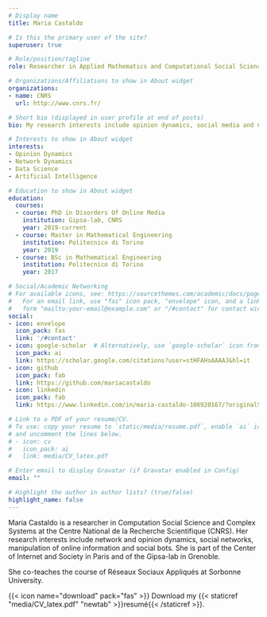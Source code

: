 ```yaml
---
# Display name
title: Maria Castaldo

# Is this the primary user of the site?
superuser: true

# Role/position/tagline
role: Researcher in Applied Mathematics and Computational Social Science

# Organizations/Affiliations to show in About widget
organizations:
- name: CNRS
  url: http://www.cnrs.fr/

# Short bio (displayed in user profile at end of posts)
bio: My research interests include opinion dynamics, social media and network analysis.

# Interests to show in About widget
interests:
- Opinion Dynamics
- Network Dynamics
- Data Science
- Artificial Intelligence

# Education to show in About widget
education:
  courses:
  - course: PhD in Disorders Of Online Media
    institution: Gipsa-lab, CNRS
    year: 2019-current
  - course: Master in Mathematical Engineering
    institution: Politecnico di Torino
    year: 2019
  - course: BSc in Mathematical Engineering
    institution: Politecnico di Torino
    year: 2017

# Social/Academic Networking
# For available icons, see: https://sourcethemes.com/academic/docs/page-builder/#icons
#   For an email link, use "fas" icon pack, "envelope" icon, and a link in the
#   form "mailto:your-email@example.com" or "/#contact" for contact widget.
social:
- icon: envelope
  icon_pack: fas
  link: '/#contact'
- icon: google-scholar  # Alternatively, use `google-scholar` icon from `ai` icon pack
  icon_pack: ai
  link: https://scholar.google.com/citations?user=stHFAHsAAAAJ&hl=it
- icon: github
  icon_pack: fab
  link: https://github.com/mariacastaldo
- icon: linkedin
  icon_pack: fab
  link: https://www.linkedin.com/in/maria-castaldo-106920167/?originalSubdomain=it

# Link to a PDF of your resume/CV.
# To use: copy your resume to `static/media/resume.pdf`, enable `ai` icons in `params.toml`, 
# and uncomment the lines below.
# - icon: cv
#   icon_pack: ai
#   link: media/CV_latex.pdf

# Enter email to display Gravatar (if Gravatar enabled in Config)
email: ""

# Highlight the author in author lists? (true/false)
highlight_name: false
---
```


Maria Castaldo is a researcher in Computation Social Science and Complex Systems at the Centre National de la Recherche Scientifique (CNRS). Her research interests include network and opinion dynamics, social networks, manipulation of online information and social bots. She is part of the Center of Internet and Society in Paris and of the Gipsa-lab in Grenoble.

She co-teaches the course of Réseaux Sociaux Appliqués at Sorbonne University. 

{{< icon name="download" pack="fas" >}} Download my {{< staticref "media/CV_latex.pdf" "newtab" >}}resumé{{< /staticref >}}.
